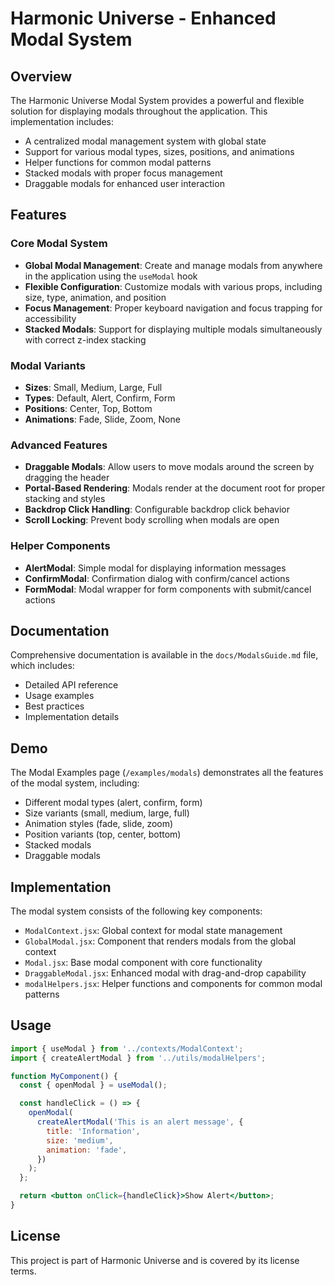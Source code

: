 # Harmonic Universe - Enhanced Modal System

## Overview

The Harmonic Universe Modal System provides a powerful and flexible solution for displaying modals throughout the application. This implementation includes:

- A centralized modal management system with global state
- Support for various modal types, sizes, positions, and animations
- Helper functions for common modal patterns
- Stacked modals with proper focus management
- Draggable modals for enhanced user interaction

## Features

### Core Modal System

- **Global Modal Management**: Create and manage modals from anywhere in the application using the `useModal` hook
- **Flexible Configuration**: Customize modals with various props, including size, type, animation, and position
- **Focus Management**: Proper keyboard navigation and focus trapping for accessibility
- **Stacked Modals**: Support for displaying multiple modals simultaneously with correct z-index stacking

### Modal Variants

- **Sizes**: Small, Medium, Large, Full
- **Types**: Default, Alert, Confirm, Form
- **Positions**: Center, Top, Bottom
- **Animations**: Fade, Slide, Zoom, None

### Advanced Features

- **Draggable Modals**: Allow users to move modals around the screen by dragging the header
- **Portal-Based Rendering**: Modals render at the document root for proper stacking and styles
- **Backdrop Click Handling**: Configurable backdrop click behavior
- **Scroll Locking**: Prevent body scrolling when modals are open

### Helper Components

- **AlertModal**: Simple modal for displaying information messages
- **ConfirmModal**: Confirmation dialog with confirm/cancel actions
- **FormModal**: Modal wrapper for form components with submit/cancel actions

## Documentation

Comprehensive documentation is available in the `docs/ModalsGuide.md` file, which includes:

- Detailed API reference
- Usage examples
- Best practices
- Implementation details

## Demo

The Modal Examples page (`/examples/modals`) demonstrates all the features of the modal system, including:

- Different modal types (alert, confirm, form)
- Size variants (small, medium, large, full)
- Animation styles (fade, slide, zoom)
- Position variants (top, center, bottom)
- Stacked modals
- Draggable modals

## Implementation

The modal system consists of the following key components:

- `ModalContext.jsx`: Global context for modal state management
- `GlobalModal.jsx`: Component that renders modals from the global context
- `Modal.jsx`: Base modal component with core functionality
- `DraggableModal.jsx`: Enhanced modal with drag-and-drop capability
- `modalHelpers.jsx`: Helper functions and components for common modal patterns

## Usage

```jsx
import { useModal } from '../contexts/ModalContext';
import { createAlertModal } from '../utils/modalHelpers';

function MyComponent() {
  const { openModal } = useModal();

  const handleClick = () => {
    openModal(
      createAlertModal('This is an alert message', {
        title: 'Information',
        size: 'medium',
        animation: 'fade',
      })
    );
  };

  return <button onClick={handleClick}>Show Alert</button>;
}
```

## License

This project is part of Harmonic Universe and is covered by its license terms.
